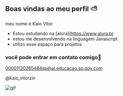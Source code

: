 ## Boas vindas ao meu perfil ⛅

meu nome é Kaio Vitor 

- Estou estudando na [alura](https://www.alura.br
- estou me desenvolvendo na linguagem Javascript
- utilizo esse espaço para projetos

### você pode entrar em contato comigo📧

00001120265484sp@al.educacao.sp.gov.com

@kaio_vitorzin


![gif](https://github.com/user-attachments/assets/0d8afe23-174b-43c7-8685-308c0f5680de)
